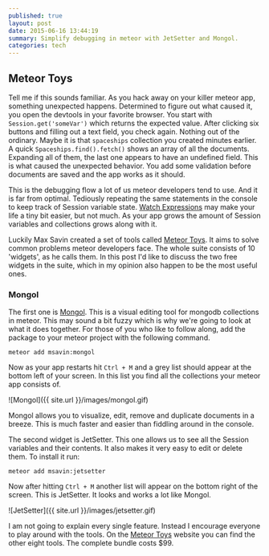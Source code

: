 ```yaml
---
published: true
layout: post
date: 2015-06-16 13:44:19
summary: Simplify debugging in meteor with JetSetter and Mongol.
categories: tech
---
```


## Meteor Toys

Tell me if this sounds familiar. As you hack away on your killer meteor app, something unexpected happens. Determined to figure out what caused it, you open the devtools in your favorite browser. You start with `Session.get('someVar')` which returns the expected value. After clicking six buttons and filling out a text field, you check again. Nothing out of the ordinary. Maybe it is that `spaceships` collection you created minutes earlier. A quick `Spaceships.find().fetch()` shows an array of all the documents. Expanding all of them, the last one appears to have an undefined field. This is what caused the unexpected behavior. You add some validation before documents are saved and the app works as it should.

This is the debugging flow a lot of us meteor developers tend to use. And it is far from optimal. Tediously repeating the same statements in the console to keep track of Session variable state. [Watch Expressions](http://albertlee.azurewebsites.net/using-watch-tools-in-chrome-dev-tools-to-improve-your-debugging/) may make your life a tiny bit easier, but not much. As your app grows the amount of Session variables and collections grows along with it. 

Luckily Max Savin created a set of tools called [Meteor Toys](http://meteor.toys/). It aims to solve common problems meteor developers face. The whole suite consists of 10 'widgets', as he calls them. In this post I'd like to discuss the two free widgets in the suite, which in my opinion also happen to be the most useful ones. 

### Mongol

The first one is [Mongol](https://github.com/msavin/Mongol). This is a visual editing tool for mongodb collections in meteor. This may sound a bit fuzzy which is why we're going to look at what it does together. For those of you who like to follow along, add the package to your meteor project with the following command.

`meteor add msavin:mongol`

Now as your app restarts hit `Ctrl + M` and a grey list should appear at the bottom left of your screen. In this list you find all the collections your meteor app consists of.

![Mongol]({{ site.url }}/images/mongol.gif)

Mongol allows you to visualize, edit, remove and duplicate documents in a breeze. This is much faster and easier than fiddling around in the console.

The second widget is JetSetter. This one allows us to see all the Session variables and their contents. It also makes it very easy to edit or delete them.  To install it run:

`meteor add msavin:jetsetter`

Now after hitting `Ctrl + M` another list will appear on the bottom right of the screen. This is JetSetter. It looks and works a lot like Mongol.

![JetSetter]({{ site.url }}/images/jetsetter.gif)

I am not going to explain every single feature. Instead I encourage everyone to play around with the tools. On the [Meteor Toys](http://meteor.toys/) website you can find the other eight tools. The complete bundle costs $99.
